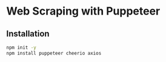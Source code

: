 # Web Scraping with Puppeteer

## Installation

```bash
npm init -y
npm install puppeteer cheerio axios
```